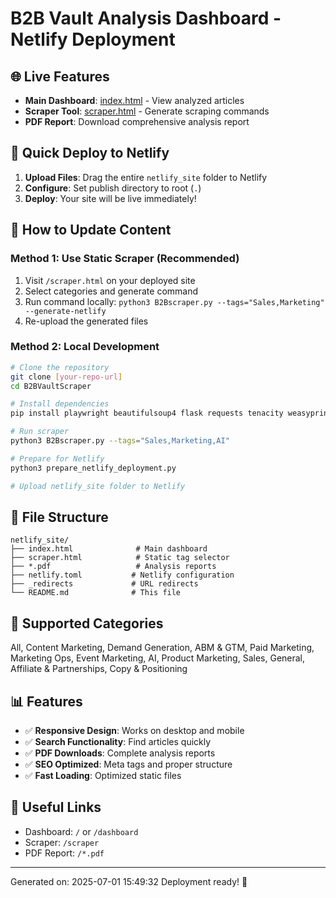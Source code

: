 # B2B Vault Analysis Dashboard - Netlify Deployment

## 🌐 Live Features
- **Main Dashboard**: [index.html](./index.html) - View analyzed articles
- **Scraper Tool**: [scraper.html](./scraper.html) - Generate scraping commands
- **PDF Report**: Download comprehensive analysis report

## 🚀 Quick Deploy to Netlify
1. **Upload Files**: Drag the entire `netlify_site` folder to Netlify
2. **Configure**: Set publish directory to root (`.`)
3. **Deploy**: Your site will be live immediately!

## 🔧 How to Update Content

### Method 1: Use Static Scraper (Recommended)
1. Visit `/scraper.html` on your deployed site
2. Select categories and generate command
3. Run command locally: `python3 B2Bscraper.py --tags="Sales,Marketing" --generate-netlify`
4. Re-upload the generated files

### Method 2: Local Development
```bash
# Clone the repository
git clone [your-repo-url]
cd B2BVaultScraper

# Install dependencies
pip install playwright beautifulsoup4 flask requests tenacity weasyprint

# Run scraper
python3 B2Bscraper.py --tags="Sales,Marketing,AI"

# Prepare for Netlify
python3 prepare_netlify_deployment.py

# Upload netlify_site folder to Netlify
```

## 📁 File Structure
```
netlify_site/
├── index.html              # Main dashboard
├── scraper.html            # Static tag selector
├── *.pdf                   # Analysis reports
├── netlify.toml           # Netlify configuration
├── _redirects             # URL redirects
└── README.md              # This file
```

## 🎯 Supported Categories
All, Content Marketing, Demand Generation, ABM & GTM, Paid Marketing, Marketing Ops, Event Marketing, AI, Product Marketing, Sales, General, Affiliate & Partnerships, Copy & Positioning

## 📊 Features
- ✅ **Responsive Design**: Works on desktop and mobile
- ✅ **Search Functionality**: Find articles quickly
- ✅ **PDF Downloads**: Complete analysis reports
- ✅ **SEO Optimized**: Meta tags and proper structure
- ✅ **Fast Loading**: Optimized static files

## 🔗 Useful Links
- Dashboard: `/` or `/dashboard`
- Scraper: `/scraper`
- PDF Report: `/*.pdf`

---
Generated on: 2025-07-01 15:49:32
Deployment ready! 🚀

